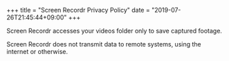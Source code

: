 +++
title = "Screen Recordr Privacy Policy"
date = "2019-07-26T21:45:44+09:00"
+++

Screen Recordr accesses your videos folder only to save captured footage.

Screen Recordr does not transmit data to remote systems, using the internet or otherwise.